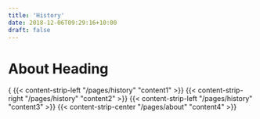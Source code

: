```yaml
---
title: 'History'
date: 2018-12-06T09:29:16+10:00
draft: false
---
```


# About Heading

{
{{< content-strip-left "/pages/history" "content1" >}}
{{< content-strip-right "/pages/history" "content2" >}}
{{< content-strip-left "/pages/history" "content3" >}}
{{< content-strip-center "/pages/about" "content4" >}}
